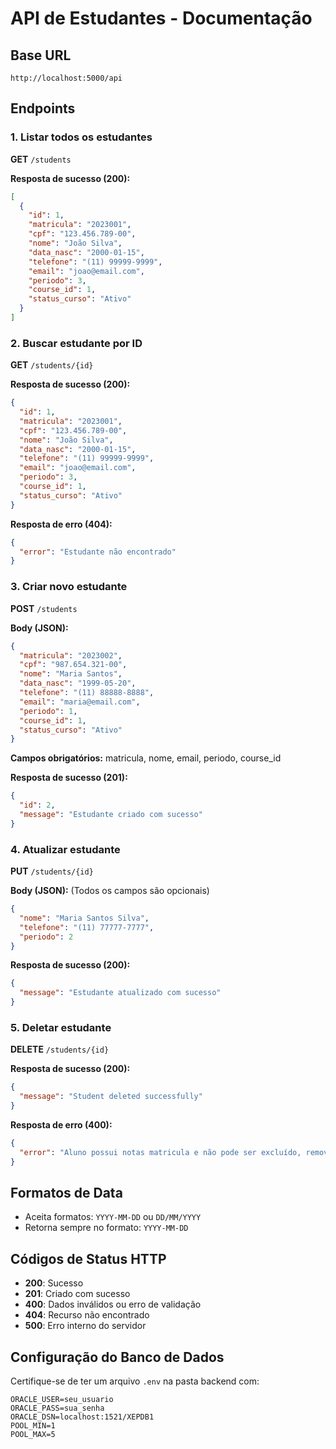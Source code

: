 # API de Estudantes - Documentação

## Base URL
```
http://localhost:5000/api
```

## Endpoints

### 1. Listar todos os estudantes
**GET** `/students`

**Resposta de sucesso (200):**
```json
[
  {
    "id": 1,
    "matricula": "2023001",
    "cpf": "123.456.789-00",
    "nome": "João Silva",
    "data_nasc": "2000-01-15",
    "telefone": "(11) 99999-9999",
    "email": "joao@email.com",
    "periodo": 3,
    "course_id": 1,
    "status_curso": "Ativo"
  }
]
```

### 2. Buscar estudante por ID
**GET** `/students/{id}`

**Resposta de sucesso (200):**
```json
{
  "id": 1,
  "matricula": "2023001",
  "cpf": "123.456.789-00",
  "nome": "João Silva",
  "data_nasc": "2000-01-15",
  "telefone": "(11) 99999-9999",
  "email": "joao@email.com",
  "periodo": 3,
  "course_id": 1,
  "status_curso": "Ativo"
}
```

**Resposta de erro (404):**
```json
{
  "error": "Estudante não encontrado"
}
```

### 3. Criar novo estudante
**POST** `/students`

**Body (JSON):**
```json
{
  "matricula": "2023002",
  "cpf": "987.654.321-00",
  "nome": "Maria Santos",
  "data_nasc": "1999-05-20",
  "telefone": "(11) 88888-8888",
  "email": "maria@email.com",
  "periodo": 1,
  "course_id": 1,
  "status_curso": "Ativo"
}
```

**Campos obrigatórios:** matricula, nome, email, periodo, course_id

**Resposta de sucesso (201):**
```json
{
  "id": 2,
  "message": "Estudante criado com sucesso"
}
```

### 4. Atualizar estudante
**PUT** `/students/{id}`

**Body (JSON):** (Todos os campos são opcionais)
```json
{
  "nome": "Maria Santos Silva",
  "telefone": "(11) 77777-7777",
  "periodo": 2
}
```

**Resposta de sucesso (200):**
```json
{
  "message": "Estudante atualizado com sucesso"
}
```

### 5. Deletar estudante
**DELETE** `/students/{id}`

**Resposta de sucesso (200):**
```json
{
  "message": "Student deleted successfully"
}
```

**Resposta de erro (400):**
```json
{
  "error": "Aluno possui notas matricula e não pode ser excluído, remova-as antes."
}
```

## Formatos de Data
- Aceita formatos: `YYYY-MM-DD` ou `DD/MM/YYYY`
- Retorna sempre no formato: `YYYY-MM-DD`

## Códigos de Status HTTP
- **200**: Sucesso
- **201**: Criado com sucesso
- **400**: Dados inválidos ou erro de validação
- **404**: Recurso não encontrado
- **500**: Erro interno do servidor

## Configuração do Banco de Dados
Certifique-se de ter um arquivo `.env` na pasta backend com:
```
ORACLE_USER=seu_usuario
ORACLE_PASS=sua_senha
ORACLE_DSN=localhost:1521/XEPDB1
POOL_MIN=1
POOL_MAX=5
```